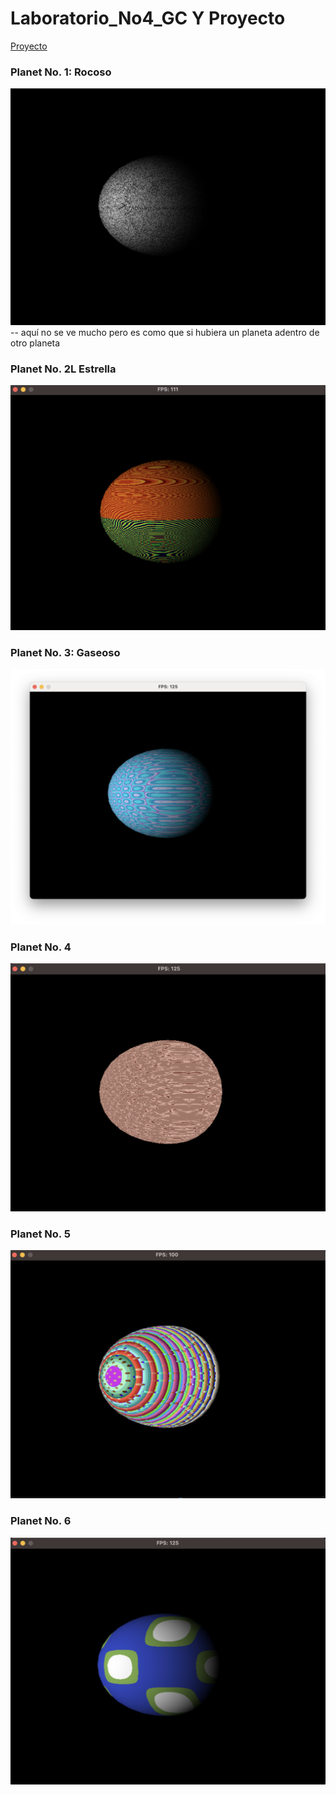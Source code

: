 # Laboratorio_No4_GC Y Proyecto 

[Proyecto](https://github.com/mvrcentes/Laboratorio_No4_GC/tree/Proyecto)

### Planet No. 1: Rocoso
![](https://github.com/mvrcentes/Laboratorio_No4_GC/blob/master/images/planet_No6.png?raw=true)
-- aquí no se ve mucho pero es como que si hubiera un planeta adentro de otro planeta
### Planet No. 2L Estrella
![](https://github.com/mvrcentes/Laboratorio_No4_GC/blob/master/images/planet_No3.png?raw=true)
### Planet No. 3: Gaseoso
![](https://github.com/mvrcentes/Laboratorio_No4_GC/blob/master/images/planet_No5.png?raw=true)
### Planet No. 4
![](https://github.com/mvrcentes/Laboratorio_No4_GC/blob/master/images/planet_No4.png?raw=true)
### Planet No. 5
![](https://github.com/mvrcentes/Laboratorio_No4_GC/blob/master/images/planet_No2.png?raw=true)
### Planet No. 6
![](https://github.com/mvrcentes/Laboratorio_No4_GC/blob/master/images/planet_No1.png?raw=true)

